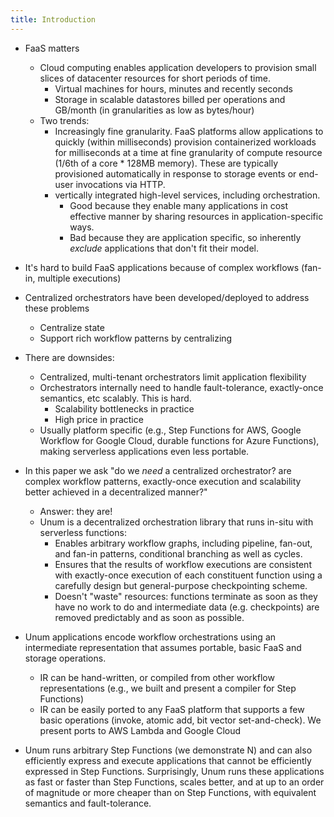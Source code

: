 ```yaml
---
title: Introduction
---
```


  * FaaS matters
    * Cloud computing enables application developers to provision small slices of datacenter resources for short periods of time.
      * Virtual machines for hours, minutes and recently seconds
      * Storage in scalable datastores billed per operations and GB/month (in granularities as low as bytes/hour)
    * Two trends:
      * Increasingly fine granularity. FaaS platforms allow applications to
        quickly (within milliseconds) provision containerized workloads for
        milliseconds at a time at fine granularity of compute resource (1/6th of
        a core * 128MB memory). These are typically provisioned automatically in
        response to storage events or end-user invocations via HTTP.
      * vertically integrated high-level services, including orchestration.
        * Good because they enable many applications in cost effective manner by sharing resources in application-specific ways.
        * Bad because they are application specific, so inherently _exclude_ applications that don't fit their model.

  * It's hard to build FaaS applications because of complex workflows (fan-in, multiple executions)
  * Centralized orchestrators have been developed/deployed to address these problems
    * Centralize state
    * Support rich workflow patterns by centralizing
  * There are downsides:
    * Centralized, multi-tenant orchestrators limit application flexibility
    * Orchestrators internally need to handle fault-tolerance, exactly-once semantics, etc scalably. This is hard.
      * Scalability bottlenecks in practice
      * High price in practice
    * Usually platform specific (e.g., Step Functions for AWS, Google Workflow
      for Google Cloud, durable functions for Azure Functions), making serverless applications even less portable.
  * In this paper we ask "do we _need_ a centralized orchestrator? are complex
    workflow patterns, exactly-once execution and scalability better achieved
    in a decentralized manner?"
    * Answer: they are!
    * Unum is a decentralized orchestration library that runs in-situ with serverless functions:
      * Enables arbitrary workflow graphs, including pipeline, fan-out, and
        fan-in patterns, conditional branching as well as cycles.
      * Ensures that the results of workflow executions are consistent with
        exactly-once execution of each constituent function using a carefully
        design but general-purpose checkpointing scheme.
      * Doesn't "waste" resources: functions terminate as soon as they have no
        work to do and intermediate data (e.g. checkpoints) are removed
        predictably and as soon as possible.
   * Unum applications encode workflow orchestrations using an intermediate representation that assumes portable, basic FaaS and storage operations.
     * IR can be hand-written, or compiled from other workflow representations (e.g., we built and present a compiler for Step Functions)
     * IR can be easily ported to any FaaS platform that supports a few basic
       operations (invoke, atomic add, bit vector set-and-check). We present
       ports to AWS Lambda and Google Cloud
   * Unum runs arbitrary Step Functions (we demonstrate N) and can also
     efficiently express and execute applications that cannot be efficiently
     expressed in Step Functions. Surprisingly, Unum runs these applications as
     fast or faster than Step Functions, scales better, and at up to an order of
     magnitude or more cheaper than on Step Functions, with equivalent semantics
     and fault-tolerance.
